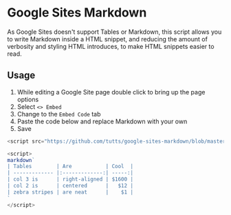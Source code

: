 # Google Sites Markdown

As Google Sites doesn't support Tables or Markdown, this script allows you to write Markdown inside a HTML snippet, and reducing the amount of verbosity and styling HTML introduces, to make HTML snippets easier to read.

## Usage

1. While editing a Google Site page double click to bring up the page options
2. Select `<> Embed`
3. Change to the `Embed Code` tab
4. Paste the code below and replace Markdown with your own
5. Save

```javascript
<script src="https://github.com/tutts/google-sites-markdown/blob/master/index.js"></script>

<script>
markdown`
| Tables        | Are           | Cool  |
| ------------- |:-------------:| -----:|
| col 3 is      | right-aligned | $1600 |
| col 2 is      | centered      |   $12 |
| zebra stripes | are neat      |    $1 |
`
</script> 
```
